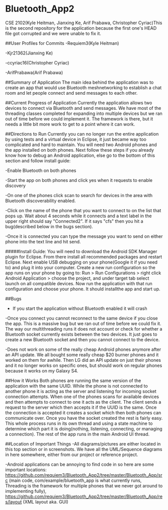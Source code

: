 # Bluetooth_App2
CSE 2102(Kyle Heitman, Jianxing Ke, Arif Prabawa, Christopher Cyriac)This is the second repository for the application because the first one's HEAD file got corrupted and we were unable to fix it. 

##User Profiles for Commits
-Requiem3(Kyle Heitman)

-Kjr21362(Jianxing Ke)

-ccyriac16(Christopher Cyriac)

-ArifPrabawa(Arif Prabawa)

##Summary of Application
The main idea behind the application was to create an app that would use Bluetooth meshnetworking to establish a chat room and let people connect and send messages to each other.

##Current Progress of Application
Currently the application allows two devices to connect via Bluetooth and send messages. We have most of the threading classes completed for expanding into multiple devices but we ran out of time before we could implement it. The framework is there, but it needs a little bit more work to get to a point where it can work.

##Directions to Run
Currently you can no longer run the entire application by using tests and a virtual device in Eclipse, it just became way too complicated and hard to maintain. You will need two Android phones and the app installed on both phones. Next follow these steps if you already know how to debug an Android application, else go to the bottom of this section and follow install guide:

-Enable Bluetooth on both phones

-Start the app on both phones and click yes when it requests to enable discovery

-On one of the phones click scan to search for devices in the area with Bluetooth discoverability enabled.

-Click on the name of the phone that you want to connect to on the list that pops up. Wait about 4 seconds while it connects and a text label in the upper right should say "Connected2". If it says "cfs" then you hit a bug(described below in the bugs section).

-Once it is connected you can type the message you want to send on either phone into the text line and hit send.

#####Install Guide:
You will need to download the Android SDK Manager plugin for Eclipse. From there install all recommended packages and restart Eclipse. Next enable USB debugging on your phone(Google it if you need to) and plug it into your computer. Create a new run configuration so the app runs on your phone by going to: Run > Run Configurations > right click Android Application > choose the project, and under target tab select launch on all compatible devices. Now run the application with that run configuration and choose your phone. It should installthe app and start up.

##Bugs
- If you start the application without Bluetooth enabled it will crash

-Once you connect you cannot reconnect to the same device if you close the app. This is a massive bug but we ran out of time before we could fix it. The way our multithreading runs it does not account or check for whether a Bluetooth socket currently exists between the two devices. It just goes to create a new Bluetooth socket and then you cannot connect to the device.

-Does not work on some of the really cheap Android phones anymore after an API update. We all bought some really cheap $20 burner phones and it worked on them for awhile. Then LG did an API update on just their phones and it no longer works on specific ones, but should work on regular phones because it works on my Galaxy S4.

##How it Works
Both phones are running the same version of the application with the same UUID. While the phone is not connected to another phone it is acting as the server and listening for incoming socket connection attempts. When one of the phones scans for available devices and then attempts to connect to one it acts as the client. The client sends a request to the server which then accepts it if the UUID is the same. Once the connection is accepted it creates a socket which then both phones can communicate over. Once you have the socket created the rest is fairly easy. This whole process runs in its own thread and using a state machine to determine which part it is doing(nothing, listening, connecting, or managing a connection). The rest of the app runs in the main Android UI thread.

##Location of Important Things
-All diagrams/pictures are either located in this top section or in screenshots. We have all the UML/Sequence diagrams in here somewhere, either from our project or reference project.

-Android applications can be annoying to find code in so here are some important locations: https://github.com/requiem3/Bluetooth_App2/tree/master/Bluetooth_App/src (main code, com/example/bluetooth_app is what currently runs, Threading is the framework for multiple phones that we never got around to implementing fully), https://github.com/requiem3/Bluetooth_App2/tree/master/Bluetooth_App/res/layout (XML layout aka. GUI)
